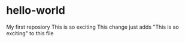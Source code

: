 # hello-world
My first reposiory
This is so exciting
This change just adds "This is so exciting" to this file
